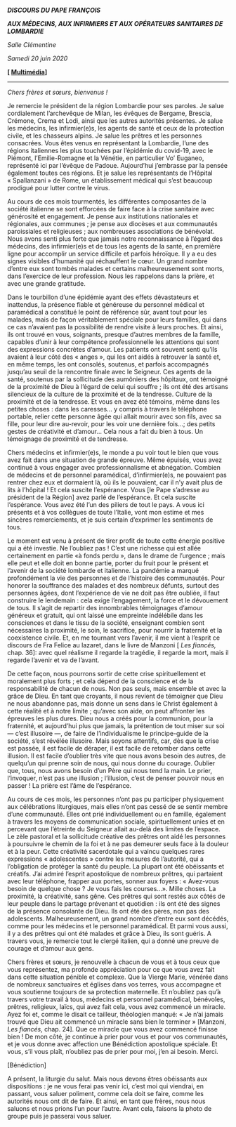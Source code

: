 ***DISCOURS DU PAPE FRANÇOIS***

***AUX MÉDECINS, AUX INFIRMIERS ET AUX OPÉRATEURS SANITAIRES DE LOMBARDIE***

*Salle Clémentine*

*Samedi 20 juin 2020*

**[ [Multimédia](http://w2.vatican.va/content/francesco/fr/events/event.dir.html/content/vaticanevents/fr/2020/6/20/operatorisanitari-lombardia.html)]**

* * *

*Chers frères et sœurs, bienvenus !*

Je remercie le président de la région Lombardie pour ses paroles. Je salue cordialement l’archevêque de Milan, les évêques de Bergame, Brescia, Crémone, Crema et Lodi, ainsi que les autres autorités présentes. Je salue les médecins, les infirmier(e)s, les agents de santé et ceux de la protection civile, et les chasseurs alpins. Je salue les prêtres et les personnes consacrées. Vous êtes venus en représentant la Lombardie, l’une des régions italiennes les plus touchées par l’épidémie du covid-19, avec le Piémont, l’Emilie-Romagne et la Vénétie, en particulier Vo’ Euganeo, représenté ici par l’évêque de Padoue. Aujourd’hui j’embrasse par la pensée également toutes ces régions. Et je salue les représentants de l’Hôpital « Spallanzani » de Rome, un établissement médical qui s’est beaucoup prodigué pour lutter contre le virus.

Au cours de ces mois tourmentés, les différentes composantes de la société italienne se sont efforcées de faire face à la crise sanitaire avec générosité et engagement. Je pense aux institutions nationales et régionales, aux communes ; je pense aux diocèses et aux communautés paroissiales et religieuses ; aux nombreuses associations de bénévolat. Nous avons senti plus forte que jamais notre reconnaissance à l’égard des médecins, des infirmier(e)s et de tous les agents de la santé, en première ligne pour accomplir un service difficile et parfois héroïque. Il y a eu des signes visibles d’humanité qui réchauffent le cœur. Un grand nombre d’entre eux sont tombés malades et certains malheureusement sont morts, dans l’exercice de leur profession. Nous les rappelons dans la prière, et avec une grande gratitude.

Dans le tourbillon d’une épidémie ayant des effets dévastateurs et inattendus, la présence fiable et généreuse du personnel médical et paramédical a constitué le point de référence sûr, avant tout pour les malades, mais de façon véritablement spéciale pour leurs familles, qui dans ce cas n’avaient pas la possibilité de rendre visite à leurs proches. Et ainsi, ils ont trouvé en vous, soignants, presque d’autres membres de la famille, capables d’unir à leur compétence professionnelle les attentions qui sont des expressions concrètes d’amour. Les patients ont souvent senti qu’ils avaient à leur côté des « anges », qui les ont aidés à retrouver la santé et, en même temps, les ont consolés, soutenus, et parfois accompagnés jusqu’au seuil de la rencontre finale avec le Seigneur. Ces agents de la santé, soutenus par la sollicitude des aumôniers des hôpitaux, ont témoigné de la proximité de Dieu à l’égard de celui qui souffre ; ils ont été des artisans silencieux de la culture de la proximité et de la tendresse. Culture de la proximité et de la tendresse. Et vous en avez été témoins, même dans les petites choses : dans les caresses... y compris à travers le téléphone portable, relier cette personne âgée qui allait mourir avec son fils, avec sa fille, pour leur dire au-revoir, pour les voir une dernière fois...; des petits gestes de créativité et d’amour… Cela nous a fait du bien à tous. Un témoignage de proximité et de tendresse.

Chers médecins et infirmier(e)s, le monde a pu voir tout le bien que vous avez fait dans une situation de grande épreuve. Même épuisés, vous avez continué à vous engager avec professionnalisme et abnégation. Combien de médecins et de personnel paramédical, d’infirmier(e)s, ne pouvaient pas rentrer chez eux et dormaient là, où ils le pouvaient, car il n’y avait plus de lits à l’hôpital ! Et cela suscite l’espérance. Vous [le Pape s’adresse au président de la Région] avez parlé de l’espérance. Et cela suscite l’espérance. Vous avez été l’un des piliers de tout le pays. A vous ici présents et à vos collègues de toute l’Italie, vont mon estime et mes sincères remerciements, et je suis certain d’exprimer les sentiments de tous.

Le moment est venu à présent de tirer profit de toute cette énergie positive qui a été investie. Ne l’oubliez pas ! C’est une richesse qui est allée certainement en partie «à fonds perdu », dans le drame de l’urgence ; mais elle peut et elle doit en bonne partie, porter du fruit pour le présent et l’avenir de la société lombarde et italienne. La pandémie a marqué profondément la vie des personnes et de l’histoire des communautés. Pour honorer la souffrance des malades et des nombreux défunts, surtout des personnes âgées, dont l’expérience de vie ne doit pas être oubliée, il faut construire le lendemain : cela exige l’engagement, la force et le dévouement de tous. Il s’agit de repartir des innombrables témoignages d’amour généreux et gratuit, qui ont laissé une empreinte indélébile dans les consciences et dans le tissu de la société, enseignant combien sont nécessaires la proximité, le soin, le sacrifice, pour nourrir la fraternité et la coexistence civile. Et, en me tournant vers l’avenir, il me vient à l’esprit ce discours de Fra Felice au lazaret, dans le livre de Manzoni [ *Les fiancés,* chap. 36]: avec quel réalisme il regarde la tragédie, il regarde la mort, mais il regarde l’avenir et va de l’avant.

De cette façon, nous pourrons sortir de cette crise spirituellement et moralement plus forts ; et cela dépend de la conscience et de la responsabilité de chacun de nous. Non pas seuls, mais ensemble et avec la grâce de Dieu. En tant que croyants, il nous revient de témoigner que Dieu ne nous abandonne pas, mais donne un sens dans le Christ également à cette réalité et à notre limite ; qu’avec son aide, on peut affronter les épreuves les plus dures. Dieu nous a créés pour la communion, pour la fraternité, et aujourd’hui plus que jamais, la prétention de tout miser sur soi — c’est illusoire —, de faire de l’individualisme le principe-guide de la société, s’est révélée illusoire. Mais soyons attentifs, car, dès que la crise est passée, il est facile de déraper, il est facile de retomber dans cette illusion. Il est facile d’oublier très vite que nous avons besoin des autres, de quelqu’un qui prenne soin de nous, qui nous donne du courage. Oublier que, tous, nous avons besoin d’un Père qui nous tend la main. Le prier, l’invoquer, n’est pas une illusion ; l’illusion, c’est de penser pouvoir nous en passer ! La prière est l’âme de l’espérance.

Au cours de ces mois, les personnes n’ont pas pu participer physiquement aux célébrations liturgiques, mais elles n’ont pas cessé de se sentir membre d’une communauté. Elles ont prié individuellement ou en famille, également à travers les moyens de communication sociale, spirituellement unies et en percevant que l’étreinte du Seigneur allait au-delà des limites de l’espace. Le zèle pastoral et la sollicitude créative des prêtres ont aidé les personnes à poursuivre le chemin de la foi et à ne pas demeurer seuls face à la douleur et à la peur. Cette créativité sacerdotale qui a vaincu quelques rares expressions « adolescentes » contre les mesures de l’autorité, qui a l’obligation de protéger la santé du peuple. La plupart ont été obéissants et créatifs. J’ai admiré l’esprit apostolique de nombreux prêtres, qui partaient avec leur téléphone, frapper aux portes, sonner aux foyers : « Avez-vous besoin de quelque chose ? Je vous fais les courses...». Mille choses. La proximité, la créativité, sans gêne. Ces prêtres qui sont restés aux côtés de leur peuple dans le partage prévenant et quotidien : ils ont été des signes de la présence consolante de Dieu. Ils ont été des pères, non pas des adolescents. Malheureusement, un grand nombre d’entre eux sont décédés, comme pour les médecins et le personnel paramédical. Et parmi vous aussi, il y a des prêtres qui ont été malades et grâce à Dieu, ils sont guéris. A travers vous, je remercie tout le clergé italien, qui a donné une preuve de courage et d’amour aux gens.

Chers frères et sœurs, je renouvelle à chacun de vous et à tous ceux que vous représentez, ma profonde appréciation pour ce que vous avez fait dans cette situation pénible et complexe. Que la Vierge Marie, vénérée dans de nombreux sanctuaires et églises dans vos terres, vous accompagne et vous soutienne toujours de sa protection maternelle. Et n’oubliez pas qu’à travers votre travail à tous, médecins et personnel paramédical, bénévoles, prêtres, religieux, laïcs, qui avez fait cela, vous avez commencé un miracle. Ayez foi et, comme le disait ce tailleur, théologien manqué: « Je n’ai jamais trouvé que Dieu ait commencé un miracle sans bien le terminer » [Manzoni, *Les fiancés*, chap. 24]. Que ce miracle que vous avez commencé finisse bien ! De mon côté, je continue à prier pour vous et pour vos communautés, et je vous donne avec affection une Bénédiction apostolique spéciale. Et vous, s’il vous plaît, n’oubliez pas de prier pour moi, j’en ai besoin. Merci.

[Bénédiction]

A présent, la liturgie du salut. Mais nous devons êtres obéissants aux dispositions : je ne vous ferai pas venir ici, c’est moi qui viendrai, en passant, vous saluer poliment, comme cela doit se faire, comme les autorités nous ont dit de faire. Et ainsi, en tant que frères, nous nous saluons et nous prions l’un pour l’autre. Avant cela, faisons la photo de groupe puis je passerai vous saluer.